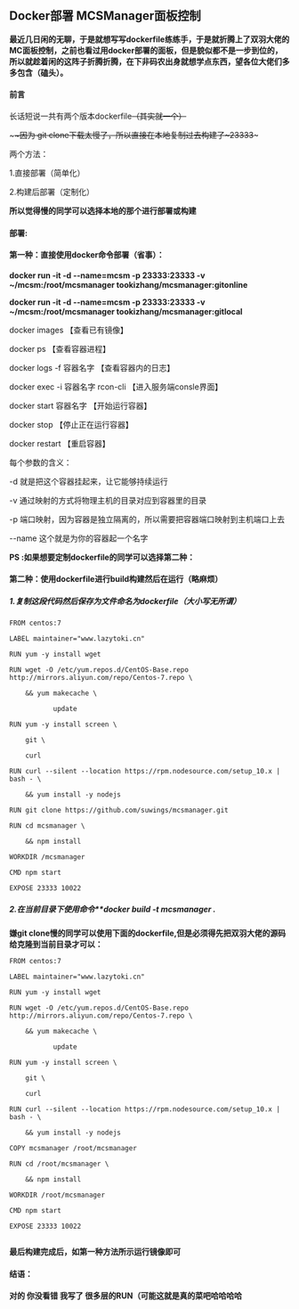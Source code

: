 ## Docker部署 MCSManager面板控制



**最近几日闲的无聊，于是就想写写dockerfile练练手，于是就折腾上了双羽大佬的MC面板控制，之前也看过用docker部署的面板，但是貌似都不是一步到位的，所以就趁着闲的这阵子折腾折腾，在下非码农出身就想学点东西，望各位大佬们多多包含（磕头）。**



#### 前言

长话短说一共有两个版本dockerfile~~（其实就一个）~~

\~~~~因为 git clone下载太慢了，所以直接在本地复制过去构建了~23333~~~

两个方法：

1.直接部署（简单化）

2.构建后部署（定制化）



**所以觉得慢的同学可以选择本地的那个进行部署或构建**

#### 部署:

####  第一种：直接使用docker命令部署（省事）：

**docker run -it -d --name=mcsm -p 23333:23333 -v ~/mcsm:/root/mcsmanager tookizhang/mcsmanager:gitonline**

**docker run -it -d --name=mcsm -p 23333:23333 -v ~/mcsm:/root/mcsmanager tookizhang/mcsmanager:gitlocal**



docker images 【查看已有镜像】

docker ps 【查看容器进程】

docker logs -f 容器名字 【查看容器内的日志】

docker exec -i 容器名字 rcon-cli 【进入服务端consle界面】

docker start 容器名字 【开始运行容器】

docker stop 【停止正在运行容器】

docker restart 【重启容器】



每个参数的含义：

-d 就是把这个容器挂起来，让它能够持续运行

-v 通过映射的方式将物理主机的目录对应到容器里的目录

-p 端口映射，因为容器是独立隔离的，所以需要把容器端口映射到主机端口上去

--name 这个就是为你的容器起一个名字



**PS :如果想要定制dockerfile的同学可以选择第二种：**

####  第二种：使用dockerfile进行build构建然后在运行（略麻烦）

##### 1.复制这段代码然后保存为文件命名为dockerfile（大小写无所谓）

```
FROM centos:7

LABEL maintainer="www.lazytoki.cn"

RUN yum -y install wget 

RUN wget -O /etc/yum.repos.d/CentOS-Base.repo http://mirrors.aliyun.com/repo/Centos-7.repo \

​    && yum makecache \

​           update

RUN yum -y install screen \

​    git \

​    curl 

RUN curl --silent --location https://rpm.nodesource.com/setup_10.x | bash - \

​    && yum install -y nodejs 	

RUN git clone https://github.com/suwings/mcsmanager.git 

RUN cd mcsmanager \

​    && npm install 

WORKDIR /mcsmanager	

CMD npm start

EXPOSE 23333 10022
```

##### 2.在当前目录下使用命令**docker build -t  mcsmanager .

**嫌git clone慢的同学可以使用下面的dockerfile,但是必须得先把双羽大佬的源码给克隆到当前目录才可以：**

```
FROM centos:7

LABEL maintainer="www.lazytoki.cn"

RUN yum -y install wget 

RUN wget -O /etc/yum.repos.d/CentOS-Base.repo http://mirrors.aliyun.com/repo/Centos-7.repo \

​    && yum makecache \

​           update

RUN yum -y install screen \

​    git \

​    curl 

RUN curl --silent --location https://rpm.nodesource.com/setup_10.x | bash - \

​    && yum install -y nodejs 	

COPY mcsmanager /root/mcsmanager

RUN cd /root/mcsmanager \

​    && npm install 

WORKDIR /root/mcsmanager

CMD npm start

EXPOSE 23333 10022


```

**最后构建完成后，如第一种方法所示运行镜像即可**



#### 结语：

**对的 你没看错 我写了 很多层的RUN（可能这就是真的菜吧哈哈哈哈**